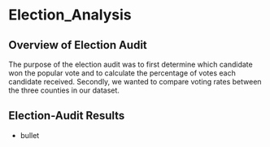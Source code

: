 # Election_Analysis

## Overview of Election Audit

The purpose of the election audit was to first determine which candidate won the popular vote and to calculate the percentage of votes each candidate received. Secondly, we wanted to compare voting rates between the three counties in our dataset.  

## Election-Audit Results

* bullet
